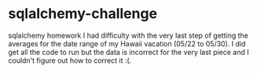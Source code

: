 # sqlalchemy-challenge
sqlalchemy homework
I had difficulty with the very last step of getting the averages for the date range of my Hawaii vacation (05/22 to 05/30). 
I did get all the code to run but the data is incorrect for the very last piece and I couldn't figure out how to correct it :(.
